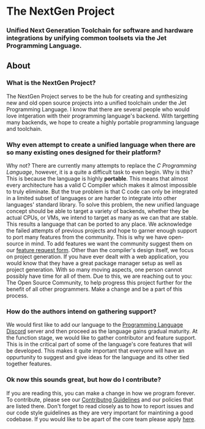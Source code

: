 # The NextGen Project
### Unified Next Generation Toolchain for software and hardware integrations by unifying common toolsets via the Jet Programming Language.

About
-------
### What is the NextGen Project? 
The NextGen Project serves to be the hub for creating and synthesizing new and old open source projects
into a unified toolchain under the Jet Programming Language. I know that there are several people who would love intgeration
with their programming language's backend. With targetting many backends, we hope to create a highly portable programming
language and toolchain.

### Why even attempt to create a unified language when there are so many existing ones designed for their platform?
Why not? There are currently many attempts to replace the *C Programming Language*, however, it is a quite a difficult task to even
begin. Why is this? This is because the language is highly **portable**. This means that almost every architecture has a valid C Compiler
which makes it almost impossible to truly eliminate. But the true problem is that C code can only be integrated in a limited subset of languages or
are harder to integrate into other languages' standard library. To solve this problem, the new unified language concept should be able to target a variety of backends, whether they be actual CPUs, or VMs, we intend to target as many as we can that are stable. This results a language that can be ported to any place.
We acknowledge the failed attempts of previous projects and hope to garner enough support to port many features from the community. This is why we have open-source in mind. To add features we want the community suggest them on our [feature request form](https://forms.gle/9nSVzipF8MYr8Q456).
Other than the compiler's design itself, we focus on project generation. If you have ever dealt with a web application, you would know that they have 
a great package manager setup as well as project generation. With so many moving aspects, one person cannot possibly have time for all of them. Due to this, we
are reaching out to you: The Open Source Community, to help progress this project further for the benefit of all other programmers. Make a change and be a part of this process.

### How do the authors intend on gathering support?
We would first like to add our language to the [Programming Language Discord](#about) server and then proceed as the language gains gradual 
maturity. At the function stage, we would like to gather contributor and feature support. This is in the critical part of some of the language's 
core features that will be developed. This makes it quite important that everyone will have an oppurtunity to suggest and give ideas for the 
language and its other tied together features.

### Ok now this sounds great, but how do I contribute?
If you are reading this, you can make a change in how we program forever. To contribute, please see our [Contributng Guidelines](https://github.com/The-NextGen-Project/jet/blob/main/CONTRIBUTING.md) and our policies that are listed there. Don't forget to read closely as to how to report issues and our code style guidelines as they are very important for maintining a good codebase. If you would like to be apart of the core team please apply [here](https://forms.gle/FV8VaQXcqTmUcJd78).
